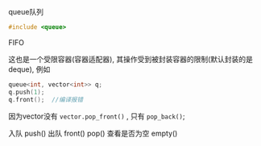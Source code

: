 queue队列
```c++
#include <queue>
```
FIFO

这也是一个受限容器(容器适配器), 其操作受到被封装容器的限制(默认封装的是deque), 例如
```c++
queue<int, vector<int>> q;
q.push(1);
q.front();  //编译报错
```
因为vector没有 `vector.pop_front()` , 只有 `pop_back()`;


入队  push()
出队 front() pop()
查看是否为空 empty()